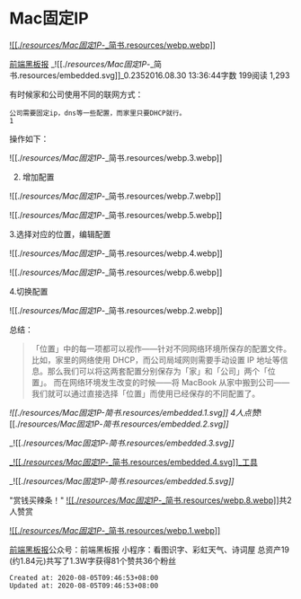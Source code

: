 
# Mac固定IP

[![[./_resources/Mac固定IP_-_简书.resources/webp.webp]]](https://www.jianshu.com/u/af87c7ed4129)

[前端黑板报](https://www.jianshu.com/u/af87c7ed4129)
_![[./_resources/Mac固定IP_-_简书.resources/embedded.svg]]_0.2352016.08.30 13:36:44字数 199阅读 1,293

有时候家和公司使用不同的联网方式：

    公司需要固定ip，dns等一些配置，而家里只要DHCP就行。
    1

操作如下：

![[./_resources/Mac固定IP_-_简书.resources/webp.3.webp]]

2.  增加配置

![[./_resources/Mac固定IP_-_简书.resources/webp.7.webp]]

![[./_resources/Mac固定IP_-_简书.resources/webp.5.webp]]

3.选择对应的位置，编辑配置

![[./_resources/Mac固定IP_-_简书.resources/webp.4.webp]]

![[./_resources/Mac固定IP_-_简书.resources/webp.6.webp]]

4.切换配置

![[./_resources/Mac固定IP_-_简书.resources/webp.2.webp]]

总结：

> 「位置」中的每一项都可以视作——针对不同网络环境所保存的配置文件。
> 比如，家里的网络使用 DHCP，而公司局域网则需要手动设置 IP 地址等信息。那么我们可以将这两套配置分别保存为「家」和「公司」两个「位置」。
> 而在网络环境发生改变的时候——将 MacBook 从家中搬到公司——我们就可以通过直接选择「位置」而使用已经保存的不同配置了。

_![[./_resources/Mac固定IP_-_简书.resources/embedded.1.svg]]_
4人点赞_![[./_resources/Mac固定IP_-_简书.resources/embedded.2.svg]]_

_![[./_resources/Mac固定IP_-_简书.resources/embedded.3.svg]]_

[_![[./_resources/Mac固定IP_-_简书.resources/embedded.4.svg]]_工具](https://www.jianshu.com/nb/5996512)

_![[./_resources/Mac固定IP_-_简书.resources/embedded.5.svg]]_

"赏钱买辣条！"
[![[./_resources/Mac固定IP_-_简书.resources/webp.8.webp]]](https://www.jianshu.com/u/4f68c572a708)共2人赞赏

[![[./_resources/Mac固定IP_-_简书.resources/webp.1.webp]]](https://www.jianshu.com/u/af87c7ed4129)

[前端黑板报](https://www.jianshu.com/u/af87c7ed4129)公众号：前端黑板报 小程序：看图识字、彩虹天气、诗词屋
总资产19 (约1.84元)共写了1.3W字获得81个赞共36个粉丝

    Created at: 2020-08-05T09:46:53+08:00
    Updated at: 2020-08-05T09:46:53+08:00

